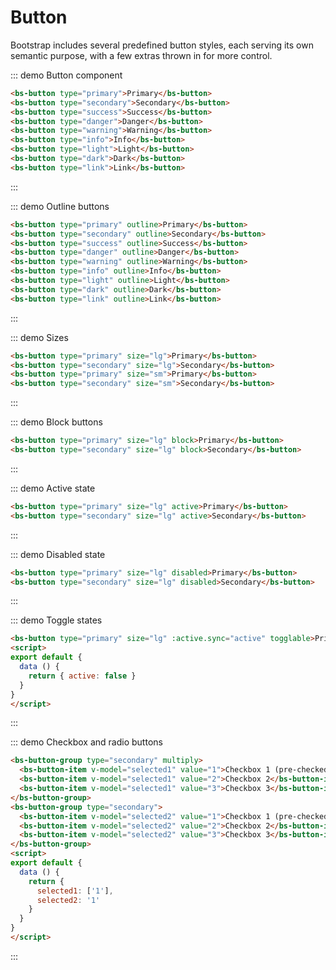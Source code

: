 <script>
export default {
  data () {
    return {
      active: false
    }
  }
}
</script>

# Button
Bootstrap includes several predefined button styles, each serving its own semantic purpose, with a few extras thrown in for more control.

::: demo Button component
```html
<bs-button type="primary">Primary</bs-button>
<bs-button type="secondary">Secondary</bs-button>
<bs-button type="success">Success</bs-button>
<bs-button type="danger">Danger</bs-button>
<bs-button type="warning">Warning</bs-button>
<bs-button type="info">Info</bs-button>
<bs-button type="light">Light</bs-button>
<bs-button type="dark">Dark</bs-button>
<bs-button type="link">Link</bs-button>
```
:::

::: demo Outline buttons
```html
<bs-button type="primary" outline>Primary</bs-button>
<bs-button type="secondary" outline>Secondary</bs-button>
<bs-button type="success" outline>Success</bs-button>
<bs-button type="danger" outline>Danger</bs-button>
<bs-button type="warning" outline>Warning</bs-button>
<bs-button type="info" outline>Info</bs-button>
<bs-button type="light" outline>Light</bs-button>
<bs-button type="dark" outline>Dark</bs-button>
<bs-button type="link" outline>Link</bs-button>
```
:::

::: demo Sizes
```html
<bs-button type="primary" size="lg">Primary</bs-button>
<bs-button type="secondary" size="lg">Secondary</bs-button>
<bs-button type="primary" size="sm">Primary</bs-button>
<bs-button type="secondary" size="sm">Secondary</bs-button>
```
:::

::: demo Block buttons
```html
<bs-button type="primary" size="lg" block>Primary</bs-button>
<bs-button type="secondary" size="lg" block>Secondary</bs-button>
```
:::

::: demo Active state
```html
<bs-button type="primary" size="lg" active>Primary</bs-button>
<bs-button type="secondary" size="lg" active>Secondary</bs-button>
```
:::

::: demo Disabled state
```html
<bs-button type="primary" size="lg" disabled>Primary</bs-button>
<bs-button type="secondary" size="lg" disabled>Secondary</bs-button>
```
:::

::: demo Toggle states
```html
<bs-button type="primary" size="lg" :active.sync="active" togglable>Primary</bs-button>
<script>
export default {
  data () {
    return { active: false }
  }
}
</script>
```
:::

::: demo Checkbox and radio buttons
```html
<bs-button-group type="secondary" multiply>
  <bs-button-item v-model="selected1" value="1">Checkbox 1 (pre-checked)</bs-button-item>
  <bs-button-item v-model="selected1" value="2">Checkbox 2</bs-button-item>
  <bs-button-item v-model="selected1" value="3">Checkbox 3</bs-button-item>
</bs-button-group>
<bs-button-group type="secondary">
  <bs-button-item v-model="selected2" value="1">Checkbox 1 (pre-checked)</bs-button-item>
  <bs-button-item v-model="selected2" value="2">Checkbox 2</bs-button-item>
  <bs-button-item v-model="selected2" value="3">Checkbox 3</bs-button-item>
</bs-button-group>
<script>
export default {
  data () {
    return {
      selected1: ['1'],
      selected2: '1'
    }
  }
}
</script>
```
:::
